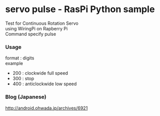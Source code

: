 # servo pulse - RasPi Python sample

Test for Continuous Rotation Servo <br/>
using WiringPi on Rapberry Pi <br/>
Command specify pulse <br>

### Usage
format : digits <br>
example <br>
- 200 : clockwide full speed <br>
- 300 : stop <br>
- 400 : anticlockwide low speed <br>

### Blog (Japanese)
http://android.ohwada.jp/archives/6921
